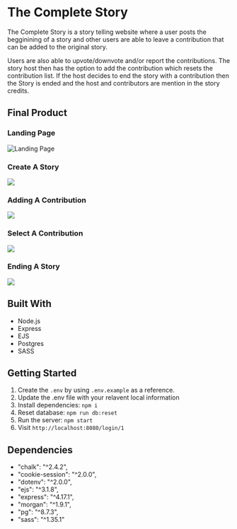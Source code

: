 # The Complete Story

The Complete Story is a story telling website where a user posts the begginining of a story and other users are able to leave a contribution that can be added to the original story. 

Users are also able to upvote/downvote and/or report the contributions. The story host then has the option to add the contribution which resets the contribution list. If the host decides to end the story with a contribution then the Story is ended and the host and contributors are mention in the story credits.

## Final Product 
### Landing Page
![Landing Page](https://github.com/Jbridges1119/TheCompleteStory/blob/master/planning/gif/landingPage.gif?raw=true)
### Create A Story
![](https://github.com/Jbridges1119/TheCompleteStory/blob/master/planning/gif/createStory.gif?raw=true)
### Adding A Contribution
![](https://github.com/Jbridges1119/TheCompleteStory/blob/master/planning/gif/addContribution.gif?raw=true)
### Select A Contribution
![](https://github.com/Jbridges1119/TheCompleteStory/blob/master/planning/gif/continueContribution.gif?raw=true)
### Ending A Story
![](https://github.com/Jbridges1119/TheCompleteStory/blob/master/planning/gif/endStory.gif?raw=true)

## Built With
- Node.js
- Express
- EJS
- Postgres
- SASS

## Getting Started

1. Create the `.env` by using `.env.example` as a reference.
2. Update the .env file with your relavent local information 
3. Install dependencies: `npm i`
5. Reset database: `npm run db:reset` 
7. Run the server: `npm start`
8. Visit `http://localhost:8080/login/1`

## Dependencies

- "chalk": "^2.4.2",
- "cookie-session": "^2.0.0",
- "dotenv": "^2.0.0",
- "ejs": "^3.1.8",
- "express": "^4.17.1",
- "morgan": "^1.9.1",
- "pg": "^8.7.3",
- "sass": "^1.35.1"
